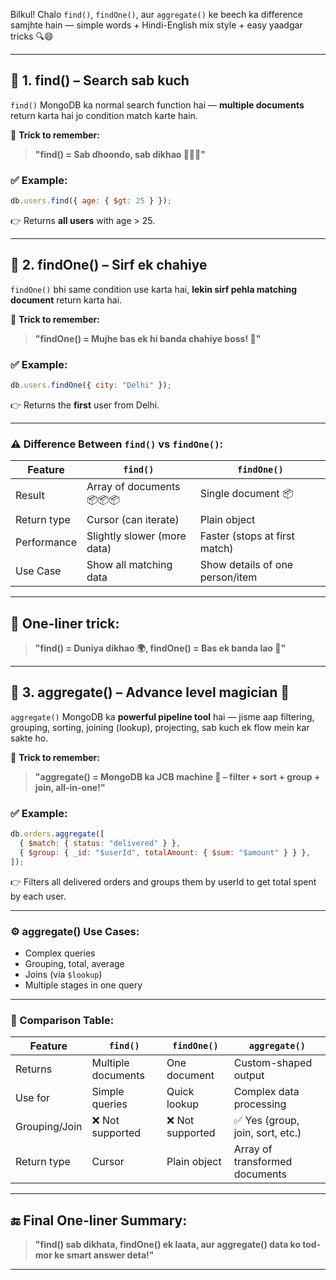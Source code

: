 Bilkul! Chalo `find()`, `findOne()`, aur `aggregate()` ke beech ka difference samjhte hain — simple words + Hindi-English mix style + easy yaadgar tricks 🔍😄

---

## 🔎 **1. find() – Search sab kuch**

`find()` MongoDB ka normal search function hai — **multiple documents** return karta hai jo condition match karte hain.

🧠 **Trick to remember:**

> **"find() = Sab dhoondo, sab dikhao 📃📃📃"**

### ✅ Example:

```js
db.users.find({ age: { $gt: 25 } });
```

👉 Returns **all users** with age > 25.

---

## 👤 **2. findOne() – Sirf ek chahiye**

`findOne()` bhi same condition use karta hai, **lekin sirf pehla matching document** return karta hai.

🧠 **Trick to remember:**

> **"findOne() = Mujhe bas ek hi banda chahiye boss! 🧍"**

### ✅ Example:

```js
db.users.findOne({ city: "Delhi" });
```

👉 Returns the **first** user from Delhi.

---

### ⚠️ Difference Between `find()` vs `findOne()`:

| Feature     | `find()`                    | `findOne()`                     |
| ----------- | --------------------------- | ------------------------------- |
| Result      | Array of documents 📦📦📦   | Single document 📦              |
| Return type | Cursor (can iterate)        | Plain object                    |
| Performance | Slightly slower (more data) | Faster (stops at first match)   |
| Use Case    | Show all matching data      | Show details of one person/item |

---

## 🧠 One-liner trick:

> **"find() = Duniya dikhao 🌍, findOne() = Bas ek banda lao 👤"**

---

## 🧮 **3. aggregate() – Advance level magician 🧙**

`aggregate()` MongoDB ka **powerful pipeline tool** hai — jisme aap filtering, grouping, sorting, joining (lookup), projecting, sab kuch ek flow mein kar sakte ho.

🧠 **Trick to remember:**

> **"aggregate() = MongoDB ka JCB machine 🚜 – filter + sort + group + join, all-in-one!"**

### ✅ Example:

```js
db.orders.aggregate([
  { $match: { status: "delivered" } },
  { $group: { _id: "$userId", totalAmount: { $sum: "$amount" } } },
]);
```

👉 Filters all delivered orders and groups them by userId to get total spent by each user.

---

### ⚙️ aggregate() Use Cases:

- Complex queries
- Grouping, total, average
- Joins (via `$lookup`)
- Multiple stages in one query

---

### 🧠 Comparison Table:

| Feature       | `find()`           | `findOne()`      | `aggregate()`                    |
| ------------- | ------------------ | ---------------- | -------------------------------- |
| Returns       | Multiple documents | One document     | Custom-shaped output             |
| Use for       | Simple queries     | Quick lookup     | Complex data processing          |
| Grouping/Join | ❌ Not supported   | ❌ Not supported | ✅ Yes (group, join, sort, etc.) |
| Return type   | Cursor             | Plain object     | Array of transformed documents   |

---

## 🔚 Final One-liner Summary:

> **"find() sab dikhata, findOne() ek laata, aur aggregate() data ko tod-mor ke smart answer deta!"**

---
